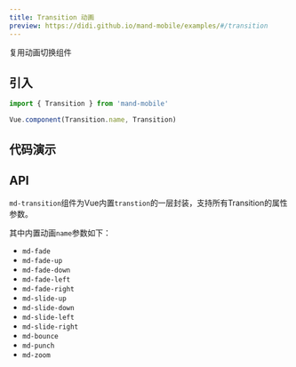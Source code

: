 ```yaml
---
title: Transition 动画
preview: https://didi.github.io/mand-mobile/examples/#/transition
---
```


复用动画切换组件

## 引入

```javascript
import { Transition } from 'mand-mobile'

Vue.component(Transition.name, Transition)
```

## 代码演示
<!-- DEMO -->


## API
`md-transition`组件为Vue内置`transtion`的一层封装，支持所有Transition的属性参数。

其中内置动画`name`参数如下：

- `md-fade`
- `md-fade-up`
- `md-fade-down`
- `md-fade-left`
- `md-fade-right`
- `md-slide-up`
- `md-slide-down`
- `md-slide-left`
- `md-slide-right`
- `md-bounce`
- `md-punch`
- `md-zoom`

